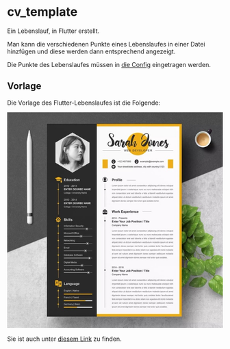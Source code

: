 # cv_template

Ein Lebenslauf, in Flutter erstellt.

Man kann die verschiedenen Punkte eines Lebenslaufes in einer Datei hinzfügen und diese werden dann entsprechend angezeigt.

Die Punkte des Lebenslaufes müssen in [die Config](lib/config/config.dart) eingetragen werden.

## Vorlage

Die Vorlage des Flutter-Lebenslaufes ist die Folgende: 

![vorlage](cv_template_template.jpeg)

Sie ist auch unter [diesem Link][1] zu finden.

[1]: https://masterbundles.com/wp-content/uploads/2022/04/01_clean-professional-creative-and-modern-resume-cv-curriculum-vitae-design-template-ms-word-apple-pages-psd-free-download-12.jpg